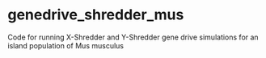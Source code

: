 # genedrive_shredder_mus
Code for running X-Shredder and Y-Shredder gene drive simulations for an island population of Mus musculus 
